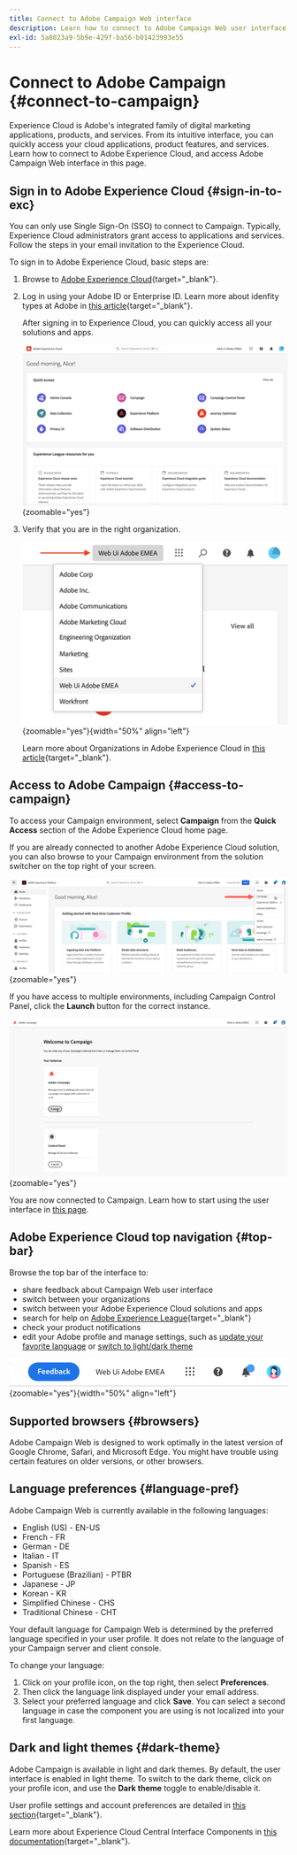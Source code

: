```yaml
---
title: Connect to Adobe Campaign Web interface
description: Learn how to connect to Adobe Campaign Web user interface
exl-id: 5a8023a9-5b9e-429f-ba56-b01423993e55
---
```

# Connect to Adobe Campaign {#connect-to-campaign}

Experience Cloud is Adobe's integrated family of digital marketing applications, products, and services. From its intuitive interface, you can quickly access your cloud applications, product features, and services. Learn how to connect to Adobe Experience Cloud, and access Adobe Campaign Web interface in this page.

## Sign in to Adobe Experience Cloud {#sign-in-to-exc}

You can only use Single Sign-On (SSO) to connect to Campaign. Typically, Experience Cloud administrators grant access to applications and services. Follow the steps in your email invitation to the Experience Cloud.

To sign in to Adobe Experience Cloud, basic steps are:

1. Browse to [Adobe Experience Cloud](https://experience.adobe.com/){target="_blank"}.

1. Log in using your Adobe ID or Enterprise ID. Learn more about idenfity types at Adobe in [this article](https://helpx.adobe.com/enterprise/using/identity.html){target="_blank"}.
    
    After signing in to Experience Cloud, you can quickly access all your solutions and apps.

    ![](assets/exc-home.png){zoomable="yes"}

1. Verify that you are in the right organization. 

    ![](assets/exc-orgs.png){zoomable="yes"}{width="50%" align="left"}

    Learn more about Organizations in Adobe Experience Cloud in [this article](https://experienceleague.adobe.com/docs/core-services/interface/administration/organizations.html){target="_blank"}.


## Access to Adobe Campaign {#access-to-campaign}

To access your Campaign environment, select **Campaign** from the **Quick Access** section of the Adobe Experience Cloud home page. 

If you are already connected to another Adobe Experience Cloud solution, you can also browse to your Campaign environment from the solution switcher on the top right of your screen.

![](assets/solution-switcher.png){zoomable="yes"}

If you have access to multiple environments, including Campaign Control Panel, click the **Launch** button for the correct instance. 

![](assets/launch-campaign.png){zoomable="yes"}

You are now connected to Campaign. Learn how to start using the user interface in [this page](user-interface.md).

## Adobe Experience Cloud top navigation {#top-bar}

Browse the top bar of the interface to:

* share feedback about Campaign Web user interface
* switch between your organizations
* switch between your Adobe Experience Cloud solutions and apps
* search for help on [Adobe Experience League](https://experienceleague.adobe.com/docs/){target="_blank"}
* check your product notifications
* edit your Adobe profile and manage settings, such as [update your favorite language](#language-pref) or [switch to light/dark theme](#dark-theme)

![](assets/do-not-localize/unified-shell.png){zoomable="yes"}{width="50%" align="left"}

## Supported browsers {#browsers}

Adobe Campaign Web is designed to work optimally in the latest version of Google Chrome, Safari, and Microsoft Edge. You might have trouble using certain features on older versions, or other browsers.

## Language preferences {#language-pref}

Adobe Campaign Web is currently available in the following languages:

* English (US) - EN-US
* French - FR
* German - DE
* Italian - IT
* Spanish - ES
* Portuguese (Brazilian) - PTBR
* Japanese - JP
* Korean - KR
* Simplified Chinese - CHS
* Traditional Chinese - CHT


Your default language for Campaign Web is determined by the preferred language specified in your user profile. It does not relate to the language of your Campaign server and client console.

To change your language:

1. Click on your profile icon, on the top right, then select **Preferences**.
1. Then click the language link displayed under your email address.
1. Select your preferred language and click **Save**. You can select a second language in case the component you are using is not localized into your first language.

<!--
>[!CAUTION]
>
>If you plan to use [AI-powered contextual help](using-ai.md) capabilities, you must set your prefered language to English. Other languages are not supported.
>
-->

## Dark and light themes {#dark-theme}

Adobe Campaign is available in light and dark themes. By default, the user interface is enabled in light theme. To switch to the dark theme, click on your profile icon, and use the **Dark theme** toggle to enable/disable it.

User profile settings and account preferences are detailed in [this section](https://experienceleague.adobe.com/docs/core-services/interface/experience-cloud.html#preferences){target="_blank"}. 

Learn more about Experience Cloud Central Interface Components in [this documentation](https://experienceleague.adobe.com/docs/core-services/interface/experience-cloud.html){target="_blank"}.
